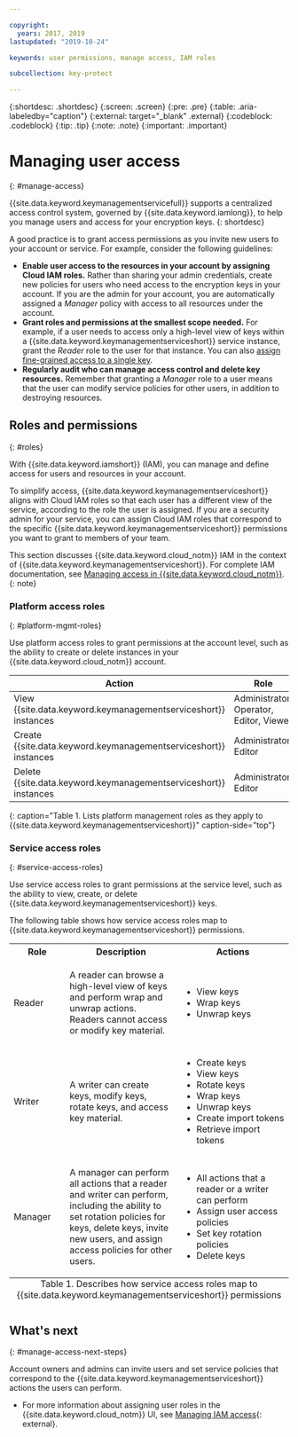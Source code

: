```yaml
---

copyright:
  years: 2017, 2019
lastupdated: "2019-10-24"

keywords: user permissions, manage access, IAM roles

subcollection: key-protect

---
```


{:shortdesc: .shortdesc}
{:screen: .screen}
{:pre: .pre}
{:table: .aria-labeledby="caption"}
{:external: target="_blank" .external}
{:codeblock: .codeblock}
{:tip: .tip}
{:note: .note}
{:important: .important}

# Managing user access
{: #manage-access}

{{site.data.keyword.keymanagementservicefull}} supports a centralized access control system, governed by {{site.data.keyword.iamlong}}, to help you manage users and access for your encryption keys.
{: shortdesc}

A good practice is to grant access permissions as you invite new users to your account or service. For example, consider the following guidelines:

- **Enable user access to the resources in your account by assigning Cloud IAM roles.**
    Rather than sharing your admin credentials, create new policies for users who need access to the encryption keys in your account. If you are the admin for your account, you are automatically assigned a _Manager_ policy with access to all resources under the account.
- **Grant roles and permissions at the smallest scope needed.**
    For example, if a user needs to access only a high-level view of keys within a {{site.data.keyword.keymanagementserviceshort}} service instance, grant the _Reader_ role to the user for that instance. You can also [assign fine-grained access to a single key](/docs/services/key-protect?topic=key-protect-manage-access-key#grant-access-key-level). 
- **Regularly audit who can manage access control and delete key resources.**
    Remember that granting a _Manager_ role to a user means that the user can modify service policies for other users, in addition to destroying resources.

## Roles and permissions
{: #roles}

With {{site.data.keyword.iamshort}} (IAM), you can manage and define access for users and resources in your account.

To simplify access, {{site.data.keyword.keymanagementserviceshort}} aligns with Cloud IAM roles so that each user has a different view of the service, according to the role the user is assigned. If you are a security admin for your service, you can assign Cloud IAM roles that correspond to the specific {{site.data.keyword.keymanagementserviceshort}} permissions you want to grant to members of your team.

This section discusses {{site.data.keyword.cloud_notm}} IAM in the context of {{site.data.keyword.keymanagementserviceshort}}. For complete IAM documentation, see [Managing access in {{site.data.keyword.cloud_notm}}](/docs/iam?topic=iam-cloudaccess).
{: note}

### Platform access roles
{: #platform-mgmt-roles}

Use platform access roles to grant permissions at the account level, such as the ability to create or delete instances in your {{site.data.keyword.cloud_notm}} account.

| Action | Role |
| --- | --- |
| View {{site.data.keyword.keymanagementserviceshort}} instances | Administrator, Operator, Editor, Viewer |
| Create {{site.data.keyword.keymanagementserviceshort}} instances | Administrator, Editor |
| Delete {{site.data.keyword.keymanagementserviceshort}} instances | Administrator, Editor |
{: caption="Table 1. Lists platform management roles as they apply to {{site.data.keyword.keymanagementserviceshort}}" caption-side="top"}

### Service access roles
{: #service-access-roles}

Use service access roles to grant permissions at the service level, such as the ability to view, create, or delete {{site.data.keyword.keymanagementserviceshort}} keys. 

The following table shows how service access roles map to {{site.data.keyword.keymanagementserviceshort}} permissions.

<table>
  <col width="20%">
  <col width="40%">
  <col width="40%">
  <tr>
    <th>Role</th>
    <th>Description</th>
    <th>Actions</th>
  </tr>
  <tr>
    <td><p>Reader</p></td>
    <td><p>A reader can browse a high-level view of keys and perform wrap and unwrap actions. Readers cannot access or modify key material.</p></td>
    <td>
      <p>
        <ul>
          <li>View keys</li>
          <li>Wrap keys</li>
          <li>Unwrap keys</li>
        </ul>
      </p>
    </td>
  </tr>
  <tr>
    <td><p>Writer</p></td>
    <td><p>A writer can create keys, modify keys, rotate keys, and access key material.</p></td>
    <td>
      <p>
        <ul>
          <li>Create keys</li>
          <li>View keys</li>
          <li>Rotate keys</li>
          <li>Wrap keys</li>
          <li>Unwrap keys</li>
          <li>Create import tokens</li>
          <li>Retrieve import tokens</li>
        </ul>
      </p>
    </td>
  </tr>
  <tr>
    <td><p>Manager</p></td>
    <td><p>A manager can perform all actions that a reader and writer can perform, including the ability to set rotation policies for keys, delete keys, invite new users, and assign access policies for other users.</p></td>
    <td>
      <p>
        <ul>
          <li>All actions that a reader or a writer can perform</li>
          <li>Assign user access policies</li>
          <li>Set key rotation policies</li>
          <li>Delete keys</li>
        </ul>
      </p>
    </td>
  </tr>
  <caption style="caption-side:bottom;">Table 1. Describes how service access roles map to {{site.data.keyword.keymanagementserviceshort}} permissions</caption>
</table>

## What's next
{: #manage-access-next-steps}

Account owners and admins can invite users and set service policies that correspond to the {{site.data.keyword.keymanagementserviceshort}} actions the users can perform.

- For more information about assigning user roles in the {{site.data.keyword.cloud_notm}} UI, see [Managing IAM access](/docs/iam?topic=iam-getstarted){: external}.


